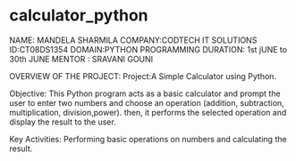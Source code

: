 # calculator_python
NAME: MANDELA SHARMILA
COMPANY:CODTECH IT SOLUTIONS
ID:CT08DS1354
DOMAIN:PYTHON PROGRAMMING
DURATION: 1st jUNE to 30th JUNE 
MENTOR : SRAVANI GOUNI

OVERVIEW OF THE PROJECT:
 Project:A Simple Calculator using Python.

 Objective:
 This Python program  acts as a basic calculator   and prompt the user to enter two numbers and choose an operation (addition, subtraction, multiplication, division,power). then, it  performs the selected operation 
 and display the result to the user.
 
 Key Activities:
 Performing basic operations on numbers and calculating the result.
 
